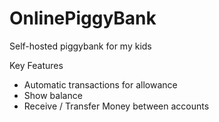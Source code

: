 # OnlinePiggyBank
Self-hosted piggybank for my kids

Key Features
- Automatic transactions for allowance
- Show balance
- Receive / Transfer Money between accounts
